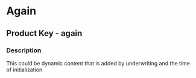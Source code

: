 # Again
## Product Key - again

### Description
This could be dynamic content that is added by underwriting and the time of
initialization